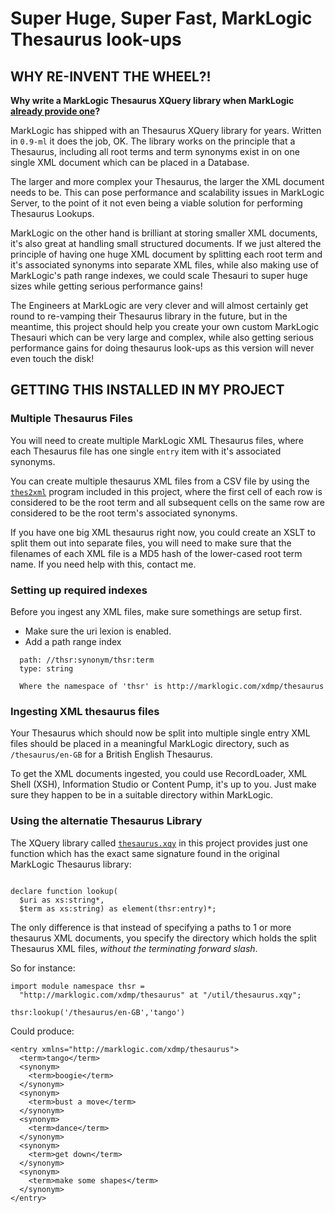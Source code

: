 # Super Huge, Super Fast, MarkLogic Thesaurus look-ups


## WHY RE-INVENT THE WHEEL?!

**Why write a MarkLogic Thesaurus XQuery library when MarkLogic [already provide one](http://docs.marklogic.com/thsr)?**

MarkLogic has shipped with an Thesaurus XQuery library for years. Written in `0.9-ml` it does the job, OK. The library works on the principle that a Thesaurus, including all root terms and term synonyms exist in on one single XML document which can be placed in a Database.

The larger and more complex your Thesaurus, the larger the XML document needs to be. This can pose performance and scalability issues in MarkLogic Server, to the point of it not even being a viable solution for performing Thesaurus Lookups.

MarkLogic on the other hand is brilliant at storing smaller XML documents, it's also great at handling small structured documents. If we just altered the principle of having one huge XML document by splitting each root term and it's associated synonyms into separate XML files, while also making use of MarkLogic's path range indexes, we could scale Thesauri to super huge sizes while getting serious performance gains!

The Engineers at MarkLogic are very clever and will almost certainly get round to re-vamping their Thesaurus library in the future, but in the meantime, this project should help you create your own custom MarkLogic Thesauri which can be very large and complex, while also getting serious performance gains for doing thesaurus look-ups as this version will never even touch the disk!

## GETTING THIS INSTALLED IN MY PROJECT

### Multiple Thesaurus Files

You will need to create multiple MarkLogic XML Thesaurus files, where each Thesaurus file has one single `entry` item with it's associated synonyms.

You can create multiple thesaurus XML files from a CSV file by using the [`thes2xml`](https://github.com/cfoster/big-thesaurus/tree/master/c) program included in this project, where the first cell of each row is considered to be the root term and all subsequent cells on the same row are considered to be the root term's associated synonyms.

If you have one big XML thesaurus right now, you could create an XSLT to split them out into separate files, you will need to make sure that the filenames of each XML file is a MD5 hash of the lower-cased root term name. If you need help with this, contact me.

### Setting up required indexes

Before you ingest any XML files, make sure somethings are setup first.

* Make sure the uri lexion is enabled.
* Add a path range index

```
  path: //thsr:synonym/thsr:term
  type: string
  
  Where the namespace of 'thsr' is http://marklogic.com/xdmp/thesaurus
```

### Ingesting XML thesaurus files

Your Thesaurus which should now be split into multiple single entry XML files should be placed in a meaningful MarkLogic directory, such as `/thesaurus/en-GB` for a British English Thesaurus.

To get the XML documents ingested, you could use RecordLoader, XML Shell (XSH), Information Studio or Content Pump, it's up to you. Just make sure they happen to be in a suitable directory within MarkLogic.

### Using the alternatie Thesaurus Library

The XQuery library called [`thesaurus.xqy`](https://github.com/cfoster/big-thesaurus/blob/master/xqy/thesaurus.xqy) in this project provides just one function which has the exact same signature found in the original MarkLogic Thesaurus library:

```xquery

declare function lookup(
  $uri as xs:string*,
  $term as xs:string) as element(thsr:entry)*;
```

The only difference is that instead of specifying a paths to 1 or more thesaurus XML documents, you specify the directory which holds the split Thesaurus XML files, *without the terminating forward slash*.

So for instance:

```xquery
import module namespace thsr =
  "http://marklogic.com/xdmp/thesaurus" at "/util/thesaurus.xqy";

thsr:lookup('/thesaurus/en-GB','tango')
```

Could produce:

```
<entry xmlns="http://marklogic.com/xdmp/thesaurus">
  <term>tango</term>
  <synonym>
    <term>boogie</term>
  </synonym>
  <synonym>
    <term>bust a move</term>
  </synonym>
  <synonym>
    <term>dance</term>
  </synonym>
  <synonym>
    <term>get down</term>
  </synonym>
  <synonym>
    <term>make some shapes</term>
  </synonym>
</entry>
```

